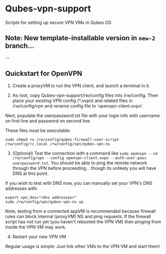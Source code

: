 # Qubes-vpn-support
Scripts for setting up secure VPN VMs in Qubes OS

## Note: New template-installable version in `new-2` branch...

--

Quickstart for OpenVPN
-
1. Create a proxyVM to run the VPN client, and launch a terminal in it.

2. As root, copy Qubes-vpn-support/rw/config files into /rw/config. Then place your existing VPN config (*.ovpn) and related files in /rw/config/vpn and rename config file to 'openvpn-client.ovpn'.

Next, populate the userpassword.txt file with your login info with username on first line and password on second line.

These files must be executable:
```
sudo chmod +x /rw/config/qubes-firewall-user-script /rw/config/rc.local /rw/config/vpn/qubes-vpn-ns
```

3. (Optional) Test the connection with a command like `sudo openvpn --cd  /rw/config/vpn --config openvpn-client.ovpn --auth-user-pass userpassword.txt`. You should be able to ping the remote network through the VPN before proceeding... though its unlikely you will have DNS at this point.

If you wish to test with DNS now, you can manually set your VPN's DNS addresses with:
```
export vpn_dns="<dns addresses>"
sudo /rw/config/vpn/qubes-vpn-ns up
```

Note, testing from a connected appVM is recommended because firewall rules can block internal (proxyVM) NS and ping requests. If the firewall script has not run yet (you haven't rebooted the VPN VM) then pinging from inside the VPN VM may work.

4. Restart your new VPN VM

Regular usage is simple: Just link other VMs to the VPN VM and start them!

